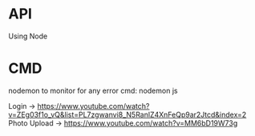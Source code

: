 # API
Using Node

# CMD
nodemon to monitor for any error
cmd: nodemon js

Login -> https://www.youtube.com/watch?v=ZEg03f1o_vQ&list=PL7zgwanvi8_N5RanlZ4XnFeQp9ar2Jtcd&index=2
Photo Upload -> https://www.youtube.com/watch?v=MM6bD19W73g